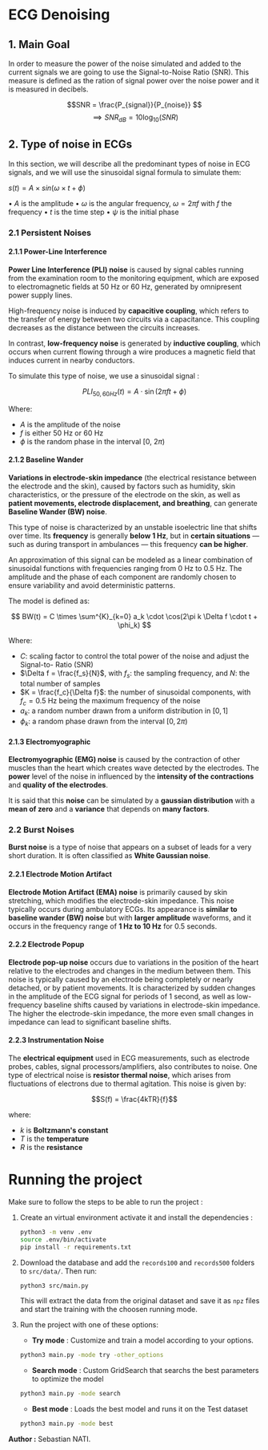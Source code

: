 # ECG Denoising

## 1. Main Goal

In order to measure the power of the noise simulated and added to the current signals we are going to use the Signal-to-Noise Ratio (SNR). This measure is defined as the ration of signal power over the noise power and it is measured in decibels.

$$SNR = \frac{P_{signal}}{P_{noise}} $$
$$\implies {SNR}_{dB} = 10\log _{10}(SNR)$$

## 2. Type of noise in ECGs

In this section, we will describe all the predominant types of noise in ECG signals, and we will use the sinusoidal signal formula to simulate them:

$s(t)=A×sin⁡(\omega \times t+\phi)$

• $A$ is the amplitude
• $\omega$ is the angular frequency, $\omega = 2\pi f$ with $f$ the frequency
• $t$ is the time step
• $\psi$ is the initial phase
### 2.1 Persistent Noises

#### 2.1.1 Power-Line Interference  

**Power Line Interference (PLI) noise** is caused by signal cables running from the examination room to the monitoring equipment, which are exposed to electromagnetic fields at 50 Hz or 60 Hz, generated by omnipresent power supply lines.

High-frequency noise is induced by **capacitive coupling**, which refers to the transfer of energy between two circuits via a capacitance. This coupling decreases as the distance between the circuits increases.

In contrast, **low-frequency noise** is generated by **inductive coupling**, which occurs when current flowing through a wire produces a magnetic field that induces current in nearby conductors.

To simulate this type of noise, we use a sinusoidal signal :

$$
PLI_{50,60Hz}(t) = A \cdot \sin(2\pi f t + \phi)
$$

Where:

- $A$ is the amplitude of the noise  
- $f$ is either 50 Hz or 60 Hz  
- $\phi$ is the random phase in the interval $[0,\ 2\pi)$


#### 2.1.2 Baseline Wander  

**Variations in electrode-skin impedance** (the electrical resistance between the electrode and the skin), caused by factors such as humidity, skin characteristics, or the pressure of the electrode on the skin, as well as **patient movements, electrode displacement, and breathing**, can generate **Baseline Wander (BW) noise**.

This type of noise is characterized by an unstable isoelectric line that shifts over time. Its **frequency** is generally **below 1 Hz**, but in **certain situations** — such as during transport in ambulances — this frequency **can be higher**.

An approximation of this signal can be modeled as a linear combination of sinusoidal functions with frequencies ranging from 0 Hz to 0.5 Hz. The amplitude and the phase of each component are randomly chosen to ensure variability and avoid deterministic patterns.

The model is defined as:

$$
BW(t) = C \times \sum^{K}_{k=0} a_k \cdot \cos(2\pi k \Delta f \cdot t + \phi_k)
$$

Where:

- $C$: scaling factor to control the total power of the noise and adjust the Signal-to- Ratio (SNR)  
- $\Delta f = \frac{f_s}{N}$, with $f_s$: the sampling frequency, and $N$: the total number of samples  
- $K = \frac{f_c}{\Delta f}$: the number of sinusoidal components, with $f_c = 0.5$ Hz being the maximum frequency of the noise  
- $a_k$: a random number drawn from a uniform distribution in $[0, 1]$  
- $\phi_k$: a random phase drawn from the interval $[0, 2\pi)$  

#### 2.1.3 Electromyographic  

**Electromyographic (EMG) noise** is caused by the contraction of other muscles than the heart which creates wave detected by the electrodes. The **power** level of the noise in influenced by the **intensity of the contractions** and **quality of the electrodes**.

It is said that this **noise** can be simulated by a **gaussian distribution** with a **mean of zero** and a **variance** that depends on **many factors**.

### 2.2 Burst Noises

**Burst noise** is a type of noise that appears on a subset of leads for a very short duration. It is often classified as **White Gaussian noise**.


#### 2.2.1 Electrode Motion Artifact 

**Electrode Motion Artifact (EMA) noise** is primarily caused by skin stretching, which modifies the electrode-skin impedance. This noise typically occurs during ambulatory ECGs. Its appearance is **similar to baseline wander (BW) noise** but with **larger amplitude** waveforms, and it occurs in the frequency range of **1 Hz to 10 Hz** for 0.5 seconds.

#### 2.2.2 Electrode Popup 

**Electrode pop-up noise** occurs due to variations in the position of the heart relative to the electrodes and changes in the medium between them. This noise is typically caused by an electrode being completely or nearly detached, or by patient movements.
It is characterized by sudden changes in the amplitude of the ECG signal for periods of 1 second, as well as low-frequency baseline shifts caused by variations in electrode-skin impedance. The higher the electrode-skin impedance, the more even small changes in impedance can lead to significant baseline shifts.

#### 2.2.3 Instrumentation Noise

The **electrical equipment** used in ECG measurements, such as electrode probes, cables, signal processors/amplifiers, also contributes to noise. 
One type of electrical noise is **resistor thermal noise**, which arises from fluctuations of electrons due to thermal agitation. 
This noise is given by:

$$S(f) = \frac{4kTR}{f}$$

where:
- $k$ is **Boltzmann's constant**
- $T$ is the **temperature**
- $R$ is the **resistance**


# Running the project

Make sure to follow the steps to be able to run the project  :
    
1. Create an virtual environment activate it and install the dependencies : 
    ```bash
    python3 -m venv .env
    source .env/bin/activate
    pip install -r requirements.txt
    ```

2. Download the database and add the `records100` and `records500` folders to `src/data/`. Then run: 
    ```bash
    python3 src/main.py
    ```
   This will extract the data from the original dataset and save it as `npz` files and start the training with the choosen running mode.

3. Run the project with one of these options:
    - **Try mode** : Customize and train a model according to your options. 
    ```bash
    python3 main.py -mode try -other_options
    ```
    
    - **Search mode** : Custom GridSearch that searchs the best parameters to optimize the model
    ```bash
    python3 main.py -mode search 
    ```

    - **Best mode** : Loads the best model and runs it on the Test dataset
    ```bash
    python3 main.py -mode best
    ```

**Author :** Sebastian NATI.